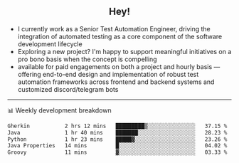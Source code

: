 <h2 align="center">Hey!</h2>

- I currently work as a Senior Test Automation Engineer, driving the integration of automated testing as a core component of the software development lifecycle
- Exploring a new project? I'm happy to support meaningful initiatives on a pro bono basis when the concept is compelling
-  available for paid engagements on both a project and hourly basis — offering end-to-end design and implementation of robust test automation frameworks across frontend and backend systems and customized discord/telegram bots
  
  -------
  
📊 Weekly development breakdown

<!--START_SECTION:waka-->

```txt
Gherkin           2 hrs 12 mins   █████████▒░░░░░░░░░░░░░░░   37.15 %
Java              1 hr 40 mins    ███████░░░░░░░░░░░░░░░░░░   28.23 %
Python            1 hr 23 mins    █████▓░░░░░░░░░░░░░░░░░░░   23.26 %
Java Properties   14 mins         █░░░░░░░░░░░░░░░░░░░░░░░░   04.02 %
Groovy            11 mins         ▓░░░░░░░░░░░░░░░░░░░░░░░░   03.33 %
```

<!--END_SECTION:waka-->
